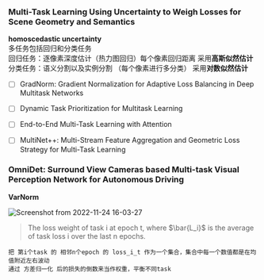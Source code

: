 ### Multi-Task Learning Using Uncertainty to Weigh Losses for Scene Geometry and Semantics
**homoscedastic uncertainty**  
多任务包括回归和分类任务  
回归任务：逐像素深度估计（热力图回归）每个像素回归距离  采用**高斯似然估计**
分类任务：语义分割以及实例分割 （每个像素进行多分类） 采用**对数似然估计**


- [ ] GradNorm: Gradient Normalization for Adaptive Loss Balancing in Deep Multitask Networks
- [ ] Dynamic Task Prioritization for Multitask Learning
- [ ] End-to-End Multi-Task Learning with Attention
- [ ] MultiNet++: Multi-Stream Feature Aggregation and Geometric Loss Strategy for Multi-Task Learning



### OmniDet: Surround View Cameras based Multi-task Visual Perception Network for Autonomous Driving
**VarNorm**

![Screenshot from 2022-11-24 16-03-27](https://user-images.githubusercontent.com/67272893/203726745-3ad0c0e5-fdf6-412a-9d4e-efc48329c33c.png)

> The loss weight of task i at epoch t, where $\bar{L_i}$ is the average of task loss i over the last n epochs.
```
把 第i个task 的 相邻n个epoch 的 loss_i_t 作为一个集合，集合中每一个数值都是在均值附近左右波动
通过 方差归一化 后的损失的倒数来当作权重，平衡不同task
```
